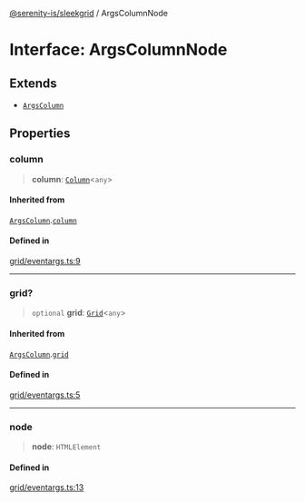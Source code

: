 [@serenity-is/sleekgrid](../README.md) / ArgsColumnNode

# Interface: ArgsColumnNode

## Extends

- [`ArgsColumn`](ArgsColumn.md)

## Properties

### column

> **column**: [`Column`](Column.md)\<`any`\>

#### Inherited from

[`ArgsColumn`](ArgsColumn.md).[`column`](ArgsColumn.md#column)

#### Defined in

[grid/eventargs.ts:9](https://github.com/serenity-is/sleekgrid/blob/master/src/grid/eventargs.ts#L9)

***

### grid?

> `optional` **grid**: [`Grid`](../classes/Grid.md)\<`any`\>

#### Inherited from

[`ArgsColumn`](ArgsColumn.md).[`grid`](ArgsColumn.md#grid)

#### Defined in

[grid/eventargs.ts:5](https://github.com/serenity-is/sleekgrid/blob/master/src/grid/eventargs.ts#L5)

***

### node

> **node**: `HTMLElement`

#### Defined in

[grid/eventargs.ts:13](https://github.com/serenity-is/sleekgrid/blob/master/src/grid/eventargs.ts#L13)
